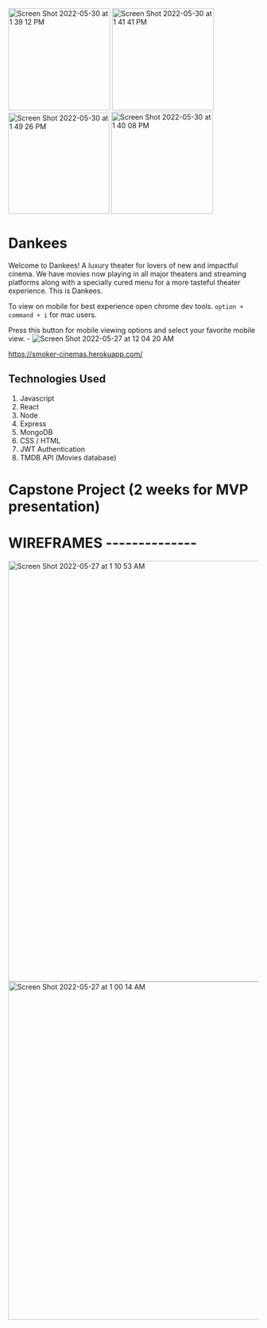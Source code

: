 <span>
  <img width="205" alt="Screen Shot 2022-05-30 at 1 39 12 PM" src="https://user-images.githubusercontent.com/63202540/171039659-652ce92c-b42a-4614-a4e7-19092705faaf.png">
  <img width="205" alt="Screen Shot 2022-05-30 at 1 41 41 PM" src="https://user-images.githubusercontent.com/63202540/171039940-15f4df9d-5c1f-4544-bc1f-56234ea1dbbd.png">
  <img width="203" alt="Screen Shot 2022-05-30 at 1 49 26 PM" src="https://user-images.githubusercontent.com/63202540/171040753-d763d105-7b1b-4fa0-9083-e3a017f75497.png">
  <img width="205" alt="Screen Shot 2022-05-30 at 1 40 08 PM" src="https://user-images.githubusercontent.com/63202540/171039756-c5d455d9-8531-48c5-92d0-26cd79c5c934.png"></span>




# Dankees

Welcome to Dankees! A luxury theater for lovers of new and impactful cinema. We have movies now playing in all major theaters and streaming platforms along with a specially cured menu for a more tasteful theater experience. This is Dankees.

To view on mobile for best experience open chrome dev tools. 
`option + command + i` for mac users.

Press this button for mobile viewing options and select your favorite mobile view. -
![Screen Shot 2022-05-27 at 12 04 20 AM](https://user-images.githubusercontent.com/63202540/170627991-0f8b3ff8-b8c8-456c-82d9-cdfcd133eca5.png)



https://smoker-cinemas.herokuapp.com/

## Technologies Used
1. Javascript
2. React
3. Node
4. Express
5. MongoDB
6. CSS / HTML
7. JWT Authentication
8. TMDB API (Movies database)

# Capstone Project (2 weeks for MVP presentation)

# WIREFRAMES --------------
<img width="845" alt="Screen Shot 2022-05-27 at 1 10 53 AM" src="https://user-images.githubusercontent.com/63202540/170633650-f0484213-4324-4fba-8135-89bbfa0c08ad.png">



<img width="679" alt="Screen Shot 2022-05-27 at 1 00 14 AM" src="https://user-images.githubusercontent.com/63202540/170632557-7549bd8c-b6bb-426d-97a1-6a1a31b1efd3.png">



